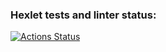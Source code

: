### Hexlet tests and linter status:
[![Actions Status](https://github.com/viktor-dorokhov/layout-designer-positioning-project-56/actions/workflows/hexlet-check.yml/badge.svg)](https://github.com/viktor-dorokhov/layout-designer-positioning-project-56/actions)